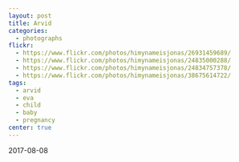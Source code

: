 ```yaml
---
layout: post
title: Arvid
categories:
  - photographs
flickr:
  - https://www.flickr.com/photos/himynameisjonas/26931459689/
  - https://www.flickr.com/photos/himynameisjonas/24835000288/
  - https://www.flickr.com/photos/himynameisjonas/24834757378/
  - https://www.flickr.com/photos/himynameisjonas/38675614722/
tags:
  - arvid
  - eva
  - child
  - baby
  - pregnancy
center: true
---
```


2017-08-08
